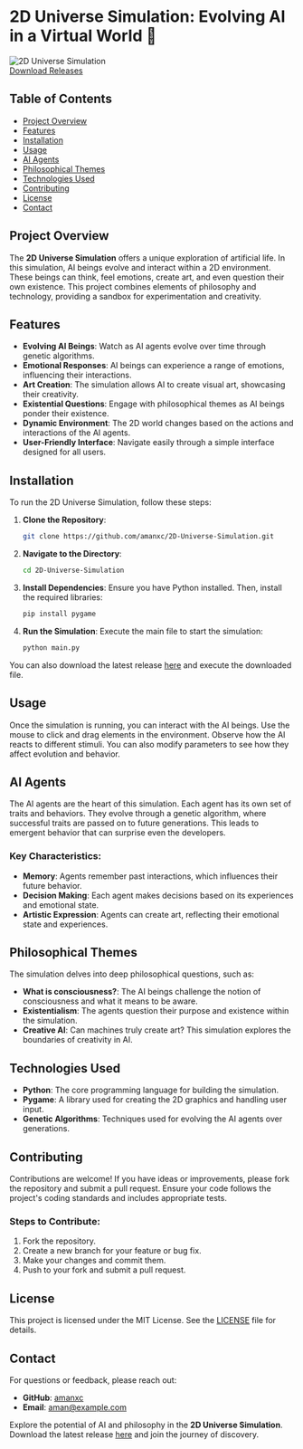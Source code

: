 # 2D Universe Simulation: Evolving AI in a Virtual World 🌌

![2D Universe Simulation](https://img.shields.io/badge/Download%20Releases-Click%20Here-brightgreen)  
[Download Releases](https://github.com/amanxc/2D-Universe-Simulation/releases)

## Table of Contents
- [Project Overview](#project-overview)
- [Features](#features)
- [Installation](#installation)
- [Usage](#usage)
- [AI Agents](#ai-agents)
- [Philosophical Themes](#philosophical-themes)
- [Technologies Used](#technologies-used)
- [Contributing](#contributing)
- [License](#license)
- [Contact](#contact)

## Project Overview
The **2D Universe Simulation** offers a unique exploration of artificial life. In this simulation, AI beings evolve and interact within a 2D environment. These beings can think, feel emotions, create art, and even question their own existence. This project combines elements of philosophy and technology, providing a sandbox for experimentation and creativity.

## Features
- **Evolving AI Beings**: Watch as AI agents evolve over time through genetic algorithms.
- **Emotional Responses**: AI beings can experience a range of emotions, influencing their interactions.
- **Art Creation**: The simulation allows AI to create visual art, showcasing their creativity.
- **Existential Questions**: Engage with philosophical themes as AI beings ponder their existence.
- **Dynamic Environment**: The 2D world changes based on the actions and interactions of the AI agents.
- **User-Friendly Interface**: Navigate easily through a simple interface designed for all users.

## Installation
To run the 2D Universe Simulation, follow these steps:

1. **Clone the Repository**:
   ```bash
   git clone https://github.com/amanxc/2D-Universe-Simulation.git
   ```

2. **Navigate to the Directory**:
   ```bash
   cd 2D-Universe-Simulation
   ```

3. **Install Dependencies**:
   Ensure you have Python installed. Then, install the required libraries:
   ```bash
   pip install pygame
   ```

4. **Run the Simulation**:
   Execute the main file to start the simulation:
   ```bash
   python main.py
   ```

You can also download the latest release [here](https://github.com/amanxc/2D-Universe-Simulation/releases) and execute the downloaded file.

## Usage
Once the simulation is running, you can interact with the AI beings. Use the mouse to click and drag elements in the environment. Observe how the AI reacts to different stimuli. You can also modify parameters to see how they affect evolution and behavior.

## AI Agents
The AI agents are the heart of this simulation. Each agent has its own set of traits and behaviors. They evolve through a genetic algorithm, where successful traits are passed on to future generations. This leads to emergent behavior that can surprise even the developers.

### Key Characteristics:
- **Memory**: Agents remember past interactions, which influences their future behavior.
- **Decision Making**: Each agent makes decisions based on its experiences and emotional state.
- **Artistic Expression**: Agents can create art, reflecting their emotional state and experiences.

## Philosophical Themes
The simulation delves into deep philosophical questions, such as:

- **What is consciousness?**: The AI beings challenge the notion of consciousness and what it means to be aware.
- **Existentialism**: The agents question their purpose and existence within the simulation.
- **Creative AI**: Can machines truly create art? This simulation explores the boundaries of creativity in AI.

## Technologies Used
- **Python**: The core programming language for building the simulation.
- **Pygame**: A library used for creating the 2D graphics and handling user input.
- **Genetic Algorithms**: Techniques used for evolving the AI agents over generations.

## Contributing
Contributions are welcome! If you have ideas or improvements, please fork the repository and submit a pull request. Ensure your code follows the project's coding standards and includes appropriate tests.

### Steps to Contribute:
1. Fork the repository.
2. Create a new branch for your feature or bug fix.
3. Make your changes and commit them.
4. Push to your fork and submit a pull request.

## License
This project is licensed under the MIT License. See the [LICENSE](LICENSE) file for details.

## Contact
For questions or feedback, please reach out:

- **GitHub**: [amanxc](https://github.com/amanxc)
- **Email**: aman@example.com

Explore the potential of AI and philosophy in the **2D Universe Simulation**. Download the latest release [here](https://github.com/amanxc/2D-Universe-Simulation/releases) and join the journey of discovery.
